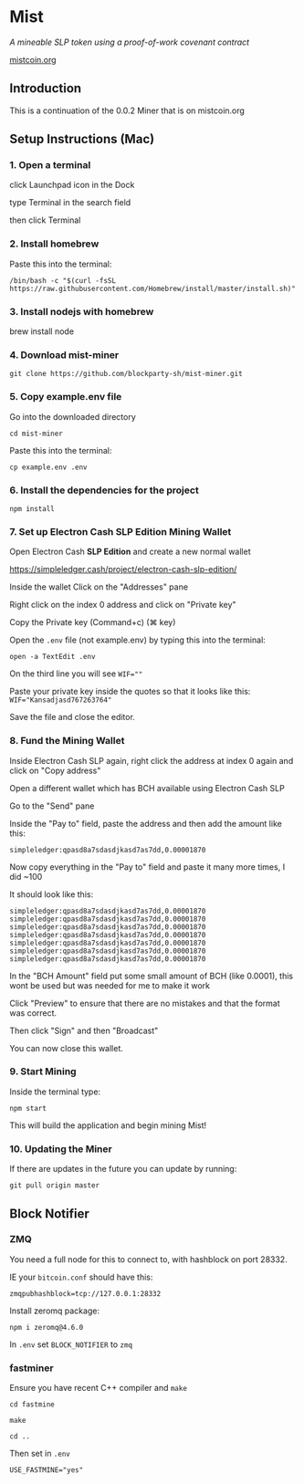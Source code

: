 # Mist

*A mineable SLP token using a proof-of-work covenant contract*

[mistcoin.org](https://mistcoin.org)

## Introduction

This is a continuation of the 0.0.2 Miner that is on mistcoin.org


## Setup Instructions (Mac)

### 1. Open a terminal

click Launchpad icon in the Dock

type Terminal in the search field

then click Terminal

### 2. Install homebrew

Paste this into the terminal:

`/bin/bash -c "$(curl -fsSL https://raw.githubusercontent.com/Homebrew/install/master/install.sh)"`

### 3. Install nodejs with homebrew

brew install node

### 4. Download mist-miner

`git clone https://github.com/blockparty-sh/mist-miner.git`

### 5. Copy example.env file

Go into the downloaded directory

`cd mist-miner`

Paste this into the terminal:

`cp example.env .env`

### 6. Install the dependencies for the project

`npm install`

### 7. Set up Electron Cash SLP Edition Mining Wallet

Open Electron Cash **SLP Edition** and create a new normal wallet

https://simpleledger.cash/project/electron-cash-slp-edition/

Inside the wallet Click on the "Addresses" pane

Right click on the index 0 address and click on "Private key"

Copy the Private key (Command+c) (⌘ key) 

Open the `.env` file (not example.env) by typing this into the terminal:

`open -a TextEdit .env`

On the third line you will see `WIF=""`

Paste your private key inside the quotes so that it looks like this: `WIF="Kansadjasd767263764"`

Save the file and close the editor.

### 8. Fund the Mining Wallet

Inside Electron Cash SLP again, right click the address at index 0 again and click on "Copy address"

Open a different wallet which has BCH available using Electron Cash SLP

Go to the "Send" pane

Inside the "Pay to" field, paste the address and then add the amount like this:

`simpleledger:qpasd8a7sdasdjkasd7as7dd,0.00001870`

Now copy everything in the "Pay to" field and paste it many more times, I did ~100

It should look like this:

```
simpleledger:qpasd8a7sdasdjkasd7as7dd,0.00001870
simpleledger:qpasd8a7sdasdjkasd7as7dd,0.00001870
simpleledger:qpasd8a7sdasdjkasd7as7dd,0.00001870
simpleledger:qpasd8a7sdasdjkasd7as7dd,0.00001870
simpleledger:qpasd8a7sdasdjkasd7as7dd,0.00001870
simpleledger:qpasd8a7sdasdjkasd7as7dd,0.00001870
simpleledger:qpasd8a7sdasdjkasd7as7dd,0.00001870
```

In the "BCH Amount" field put some small amount of BCH (like 0.0001), this wont be used but was needed for me to make it work

Click "Preview" to ensure that there are no mistakes and that the format was correct.

Then click "Sign" and then "Broadcast"

You can now close this wallet.

### 9. Start Mining

Inside the terminal type:

`npm start`

This will build the application and begin mining Mist!

### 10. Updating the Miner

If there are updates in the future you can update by running:

`git pull origin master`

## Block Notifier

### ZMQ

You need a full node for this to connect to, with hashblock on port 28332.

IE your `bitcoin.conf` should have this:

`zmqpubhashblock=tcp://127.0.0.1:28332`

Install zeromq package:

`npm i zeromq@4.6.0`

In `.env` set `BLOCK_NOTIFIER` to `zmq`

### fastminer

Ensure you have recent C++ compiler and `make`

`cd fastmine`

`make`

`cd ..`

Then set in `.env`

`USE_FASTMINE="yes"`
